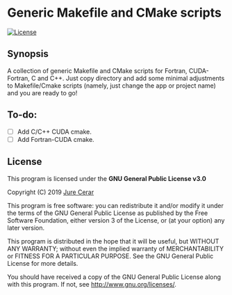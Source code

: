 # Generic Makefile and CMake scripts

[![License](https://img.shields.io/badge/License-GNU_GPL_v3.0-red.svg)](https://www.gnu.org/licenses/gpl-3.0.html)

## Synopsis

A collection of generic Makefile and CMake scripts for Fortran, CUDA-Fortran, C and C++. Just copy directory and add some  minimal adjustments to Makefile/Cmake scripts (namely, just change the app or project name) and you are ready to go!  

## To-do:
- [ ] Add C/C++ CUDA cmake.
- [ ] Add Fortran-CUDA cmake. 

## License
This program is licensed under the **GNU General Public License v3.0**

Copyright (C) 2019 [Jure Cerar](https://github.com/JureCerar)

This program is free software: you can redistribute it and/or modify it under the terms of the GNU General Public License as published by the Free Software Foundation, either version 3 of the License, or (at your option) any later version.

This program is distributed in the hope that it will be useful, but WITHOUT ANY WARRANTY; without even the implied warranty of MERCHANTABILITY or FITNESS FOR A PARTICULAR PURPOSE. See the GNU General Public License for more details.

You should have received a copy of the GNU General Public License along with this program. If not, see http://www.gnu.org/licenses/.
